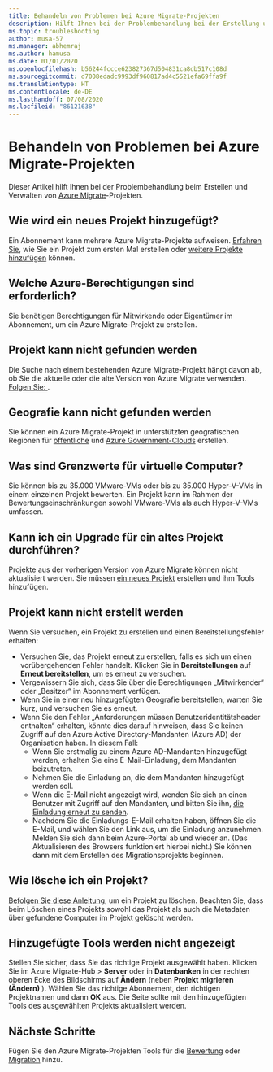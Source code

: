```yaml
---
title: Behandeln von Problemen bei Azure Migrate-Projekten
description: Hilft Ihnen bei der Problembehandlung bei der Erstellung und Verwaltung von Azure Migrate-Projekten.
ms.topic: troubleshooting
author: musa-57
ms.manager: abhemraj
ms.author: hamusa
ms.date: 01/01/2020
ms.openlocfilehash: b56244fccce623827367d504831ca8db517c108d
ms.sourcegitcommit: d7008edadc9993df960817ad4c5521efa69ffa9f
ms.translationtype: HT
ms.contentlocale: de-DE
ms.lasthandoff: 07/08/2020
ms.locfileid: "86121638"
---
```

# <a name="troubleshoot-azure-migrate-projects"></a>Behandeln von Problemen bei Azure Migrate-Projekten

Dieser Artikel hilft Ihnen bei der Problembehandlung beim Erstellen und Verwalten von [Azure Migrate](migrate-services-overview.md)-Projekten.

## <a name="how-to-add-new-project"></a>Wie wird ein neues Projekt hinzugefügt?

Ein Abonnement kann mehrere Azure Migrate-Projekte aufweisen. [Erfahren Sie](how-to-add-tool-first-time.md), wie Sie ein Projekt zum ersten Mal erstellen oder [weitere Projekte hinzufügen](create-manage-projects.md#create-additional-projects) können.

## <a name="what-azure-permissions-are-needed"></a>Welche Azure-Berechtigungen sind erforderlich?

Sie benötigen Berechtigungen für Mitwirkende oder Eigentümer im Abonnement, um ein Azure Migrate-Projekt zu erstellen.

## <a name="cant-find-a-project"></a>Projekt kann nicht gefunden werden

Die Suche nach einem bestehenden Azure Migrate-Projekt hängt davon ab, ob Sie die aktuelle oder die alte Version von Azure Migrate verwenden. [Folgen Sie: ](create-manage-projects.md#find-a-project).


## <a name="cant-find-a-geography"></a>Geografie kann nicht gefunden werden

Sie können ein Azure Migrate-Projekt in unterstützten geografischen Regionen für [öffentliche](migrate-support-matrix.md#supported-geographies-public-cloud) und [Azure Government-Clouds](migrate-support-matrix.md#supported-geographies-azure-government) erstellen.

## <a name="what-are-vm-limits"></a>Was sind Grenzwerte für virtuelle Computer?

Sie können bis zu 35.000 VMware-VMs oder bis zu 35.000 Hyper-V-VMs in einem einzelnen Projekt bewerten. Ein Projekt kann im Rahmen der Bewertungseinschränkungen sowohl VMware-VMs als auch Hyper-V-VMs umfassen.

## <a name="can-i-upgrade-old-project"></a>Kann ich ein Upgrade für ein altes Projekt durchführen?

Projekte aus der vorherigen Version von Azure Migrate können nicht aktualisiert werden. Sie müssen [ein neues Projekt](how-to-add-tool-first-time.md) erstellen und ihm Tools hinzufügen.

## <a name="cant-create-a-project"></a>Projekt kann nicht erstellt werden

Wenn Sie versuchen, ein Projekt zu erstellen und einen Bereitstellungsfehler erhalten:

- Versuchen Sie, das Projekt erneut zu erstellen, falls es sich um einen vorübergehenden Fehler handelt. Klicken Sie in **Bereitstellungen** auf **Erneut bereitstellen**, um es erneut zu versuchen.
- Vergewissern Sie sich, dass Sie über die Berechtigungen „Mitwirkender“ oder „Besitzer“ im Abonnement verfügen.
- Wenn Sie in einer neu hinzugefügten Geografie bereitstellen, warten Sie kurz, und versuchen Sie es erneut.
- Wenn Sie den Fehler „Anforderungen müssen Benutzeridentitätsheader enthalten“ erhalten, könnte dies darauf hinweisen, dass Sie keinen Zugriff auf den Azure Active Directory-Mandanten (Azure AD) der Organisation haben. In diesem Fall:
    - Wenn Sie erstmalig zu einem Azure AD-Mandanten hinzugefügt werden, erhalten Sie eine E-Mail-Einladung, dem Mandanten beizutreten.
    - Nehmen Sie die Einladung an, die dem Mandanten hinzugefügt werden soll.
    - Wenn die E-Mail nicht angezeigt wird, wenden Sie sich an einen Benutzer mit Zugriff auf den Mandanten, und bitten Sie ihn, [die Einladung erneut zu senden](../active-directory/b2b/add-users-administrator.md#resend-invitations-to-guest-users).
    - Nachdem Sie die Einladungs-E-Mail erhalten haben, öffnen Sie die E-Mail, und wählen Sie den Link aus, um die Einladung anzunehmen. Melden Sie sich dann beim Azure-Portal ab und wieder an. (Das Aktualisieren des Browsers funktioniert hierbei nicht.) Sie können dann mit dem Erstellen des Migrationsprojekts beginnen.

## <a name="how-do-i-delete-a-project"></a>Wie lösche ich ein Projekt?

[Befolgen Sie diese Anleitung](create-manage-projects.md#delete-a-project), um ein Projekt zu löschen. Beachten Sie, dass beim Löschen eines Projekts sowohl das Projekt als auch die Metadaten über gefundene Computer im Projekt gelöscht werden.

## <a name="added-tools-dont-show"></a>Hinzugefügte Tools werden nicht angezeigt

Stellen Sie sicher, dass Sie das richtige Projekt ausgewählt haben. Klicken Sie im Azure Migrate-Hub > **Server** oder in **Datenbanken** in der rechten oberen Ecke des Bildschirms auf **Ändern** (neben **Projekt migrieren (Ändern)** ). Wählen Sie das richtige Abonnement, den richtigen Projektnamen und dann **OK** aus. Die Seite sollte mit den hinzugefügten Tools des ausgewählten Projekts aktualisiert werden.

## <a name="next-steps"></a>Nächste Schritte

Fügen Sie den Azure Migrate-Projekten Tools für die [Bewertung](how-to-assess.md) oder [Migration](how-to-migrate.md) hinzu.

